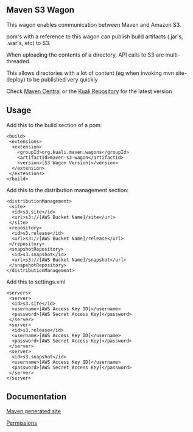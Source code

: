 Maven S3 Wagon
-------

This wagon enables communication between Maven and Amazon S3.

pom's with a reference to this wagon can publish build artifacts (.jar's, .war's, etc) to S3.

When uploading the contents of a directory, API calls to S3 are multi-threaded.

This allows directories with a lot of content (eg when invoking mvn site-deploy) to be published very quickly

Check [Maven Central](http://search.maven.org/#search|ga|1|maven-s3-wagon) or the [Kuali Repository](http://shrub.appspot.com/maven.kuali.org/release/org/kuali/maven/wagons/maven-s3-wagon/) for the latest version


Usage
-------

Add this to the build section of a pom:

    <build>
     <extensions>
      <extension>
        <groupId>org.kuali.maven.wagons</groupId>
        <artifactId>maven-s3-wagon</artifactId>
        <version>[S3 Wagon Version]</version>
      </extension>
     </extensions>
    </build>


Add this to the distribution management section:

    <distributionManagement>
     <site>
      <id>s3.site</id>
      <url>s3://[AWS Bucket Name]/site</url>
     </site>
     <repository>
      <id>s3.release</id>
      <url>s3://[AWS Bucket Name]/release</url>
     </repository>
     <snapshotRepository>
      <id>s3.snapshot</id>
      <url>s3://[AWS Bucket Name]/snapshot</url>
     </snapshotRepository>
    </distributionManagement>
  

Add this to settings.xml

    <servers>
     <server>
      <id>s3.site</id>
      <username>[AWS Access Key ID]</username>
      <password>[AWS Secret Access Key]</password>
     </server>
     <server>
      <id>s3.release</id>
      <username>[AWS Access Key ID]</username>
      <password>[AWS Secret Access Key]</password>
     </server>
     <server>
      <id>s3.snapshot</id>
      <username>[AWS Access Key ID]</username>
      <password>[AWS Secret Access Key]</password>
     </server>
    </server>
    
Documentation
-------

[Maven generated site](http://site.origin.kuali.org/maven/wagons/maven-s3-wagon/1.1.11/)

[Permissions](maven-s3-wagon/wiki/Permissions)
